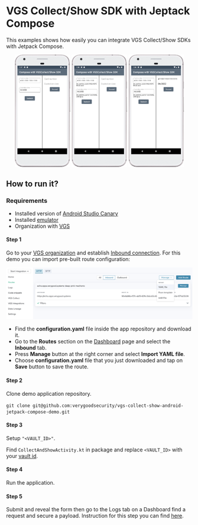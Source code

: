 # VGS Collect/Show SDK with Jeptack Compose

This examples shows how easily you can integrate VGS Collect/Show SDKs with Jetpack Compose.

<p align="center">
    <img src="images/empty.png" width="150">    
    <img src="images/collected.png" width="150">
    <img src="images/revealed.png" width="150">     
</p>

## How to run it?

### Requirements

- Installed version of <a href="https://developer.android.com/studio/preview" target="_blank">Android Studio Canary</a>
- Installed <a href="https://developer.android.com/studio/run/emulator" target="_blank">emulator</a>
- Organization with <a href="https://www.verygoodsecurity.com/">VGS</a>

#### Step 1

Go to your <a href="https://dashboard.verygoodsecurity.com/" target="_blank">VGS organization</a> and establish <a href="https://www.verygoodsecurity.com/docs/getting-started/quick-integration#securing-inbound-connection" target="_blank">Inbound connection</a>. For this demo you can import pre-built route configuration:

<p align="center">
<img src="images/dashboard_routs.png" width="600">
</p>

-  Find the **configuration.yaml** file inside the app repository and download it.
-  Go to the **Routes** section on the <a href="https://dashboard.verygoodsecurity.com/" target="_blank">Dashboard</a> page and select the **Inbound** tab.
-  Press **Manage** button at the right corner and select **Import YAML file**.
-  Choose **configuration.yaml** file that you just downloaded and tap on **Save** button to save the route.

#### Step 2

Clone demo application repository.

``git clone git@github.com:verygoodsecurity/vgs-collect-show-android-jetpack-compose-demo.git``

#### Step 3

Setup `"<VAULT_ID>"`.

Find `CollectAndShowActivity.kt` in package and replace `<VAULT_ID>` with your <a href="https://www.verygoodsecurity.com/docs/terminology/nomenclature#vault" target="_blank">vault id</a>.

#### Step 4

Run the application.

#### Step 5

Submit and reveal the form then go to the Logs tab on a Dashboard find a request and secure a payload.
Instruction for this step you can find <a href="https://www.verygoodsecurity.com/docs/getting-started/quick-integration#securing-inbound-connection" target="_blank">here</a>.
